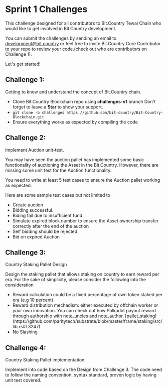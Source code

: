 # Sprint 1 Challenges

This challenge designed for all contributors to Bit.Country Tewai Chain who would like to get involved in Bit.Country development.

You can submit the challenges by sending an email to development@bit.country or feel free to invite Bit.Country Core Contributor to your repo to review your code.(check out who are contributors on Challenge 1).

Let's get started!

## Challenge 1:

Getting to know and understand the concept of Bit.Country chain.

<ul>
<li>Clone Bit.Country Blockchain repo using <strong>challenges-v1</strong> branch Don't forget to leave a <strong>Star</strong> to show your support.</li>
<li><code>git clone -b challenges https://github.com/bit-country/Bit-Country-Blockchain.git </code></li>
<li>Ensure everything works as expected by compiling the code</li>
</ul>



## Challenge 2:

Implement Auction unit-test.

You may have seen the auction pallet has implemented some basic functionality of auctioning the Asset in the Bit.Country. However, there are missing some unit test for the Auction functionality. 

You need to write at least 5 test cases to ensure the Auction pallet working as expected. 

Here are some sample test cases but not limited to

<ul>
<li>Create auction</li>
<li>Bidding successful.</li>
<li>Biding fail due to insufficient fund</li>
<li>Simulate expired block number to ensure the Asset ownership transfer correctly after the end of the auction</li>
<li>Self bidding should be rejected</li>
<li>Bid on expired Auction</li>
</ul>



## Challenge 3:

Country Staking Pallet Design

Design the staking pallet that allows staking on country to earn reward per era. For the sake of simplicity, please consider the following into the consideration

<ul>
<li>Reward calculation could be a fixed percentage of own token staked per era (e.g 10 percent)</li>
<li>Reward distribution mechadism: either executed by offchain worker or your own innovation. You can check out how Polkadot payout reward through authorship with note_uncles and note_author. [pallet_staking](https://github.com/paritytech/substrate/blob/master/frame/staking/src/lib.rs#L3247)</li>
<li>No Slashing</li>
</ul>


## Challenge 4:

Country Staking Pallet implementation.

Implement into code based on the Design from Challenge 3. The code need to follow the naming convention, syntax standard, proven logic by having unit test covered.
